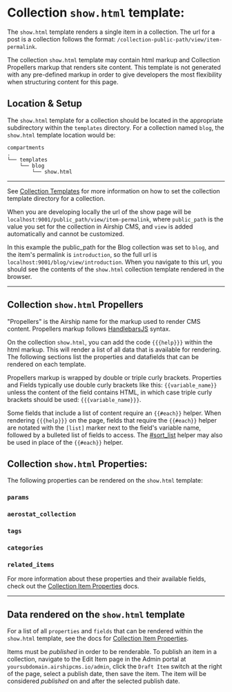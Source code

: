 # Collection `show.html` template:
The `show.html` template renders a single item in a collection. The url for a post is a collection follows the format: `/collection-public-path/view/item-permalink`.

The collection `show.html` template may contain html markup and Collection Propellers markup that renders site content. This template is not generated with any pre-defined markup in order to give developers the most flexibility when structuring content for this page.


## Location & Setup
The `show.html` template for a collection should be located in the appropriate subdirectory within the `templates` directory. For a collection named `blog`, the `show.html` template location would be:
```
compartments
.
└── templates
    └── blog
        └── show.html
```

---

See [Collection Templates](/documentation/view/collection-templates) for more information on how to set the collection template directory for a collection.

When you are developing locally the url of the show page will be `localhost:9001/public_path/view/item-permalink`, where `public_path` is the value you set for the collection in Airship CMS, and `view` is added automatically and cannot be customized.

In this example the public_path for the Blog collection was set to `blog`, and the item's permalink is `introduction`, so the full url is `localhost:9001/blog/view/introduction`. When you navigate to this url, you should see the contents of the `show.html` collection template rendered in the browser.

---

## Collection `show.html` Propellers
"Propellers" is the Airship name for the markup used to render CMS content. Propellers markup follows [HandlebarsJS](http://handlebarsjs.com/) syntax. 

On the collection `show.html`, you can add the code `{{{help}}}` within the html markup. This will render a list of all data that is available for rendering. The following sections list the properties and datafields that can be rendered on each template. 

Propellers markup is wrapped by double or triple curly brackets. Properties and Fields typically use double curly brackets like this: `{{variable_name}}` unless the content of the field contains HTML, in which case triple curly brackets should be used: `{{{variable_name}}}`.

Some fields that include a list of content require an `{{#each}}` helper. When rendering `{{{help}}}` on the page, fields that require the `{{#each}}` helper are notated with the `[list]` marker next to the field's variable name, followed by a bulleted list of fields to access. The [#sort_list](/documentation/view/propeller-helpers#user-content-sort_list) helper may also be used in place of the `{{#each}}` helper.

## Collection `show.html` Properties:
The following properties can be rendered on the `show.html` template:

### `params`

### `aerostat_collection`

### `tags`

### `categories`

### `related_items`

For more information about these properties and their available fields, check out the [Collection Item Properties](/documentation/view/collection-item-properties) docs.

---

## Data rendered on the `show.html` template
For a list of all `properties` and `fields` that can be rendered within the `show.html` template, see the docs for [Collection Item Properties](/documentation/view/collection-item-properties).

Items must be _published_ in order to be renderable. To publish an item in a collection, navigate to the Edit Item page in the Admin portal at `yoursubdomain.airshipcms.io/admin`, click the `Draft Item` switch at the right of the page, select a publish date, then save the item. The item will be considered _published_ on and after the selected publish date.
